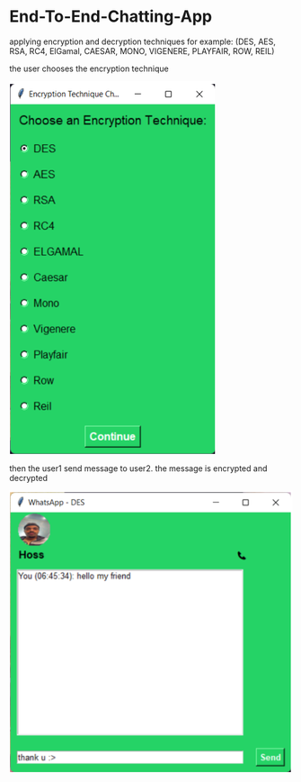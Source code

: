 # End-To-End-Chatting-App
applying encryption and decryption techniques for example: (DES, AES, RSA, RC4, ElGamal, CAESAR, MONO, VIGENERE, PLAYFAIR, ROW, REIL)



the user chooses the encryption technique  

![Project Screenshot](Screenshot1.png)



then the user1 send message to user2. the message is encrypted and decrypted 

![Project Screenshot](Screenshot2.png)
